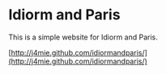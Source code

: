 Idiorm and Paris
================

This is a simple website for Idiorm and Paris.

[http://j4mie.github.com/idiormandparis/](http://j4mie.github.com/idiormandparis/)
